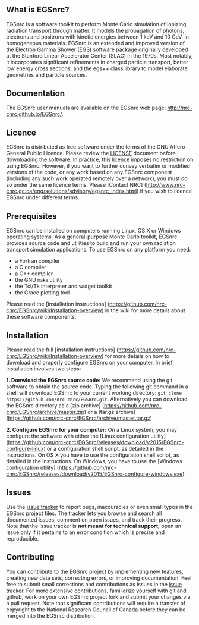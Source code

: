 ## What is EGSnrc?

EGSnrc is a software toolkit to perform Monte Carlo simulation of
ionizing radiation transport through matter. It models the propagation
of photons, electrons and positrons with kinetic energies between
1&nbsp;keV and 10&nbsp;GeV, in homogeneous materials. EGSnrc is an
extended and improved version of the Electron Gamma Shower (EGS)
software package originally developed at the Stanford Linear Accelerator
Center (SLAC) in the 1970s. Most notably, it incorporates significant
refinements in charged particle transport, better low energy cross
sections, and the egs++ class library to model elaborate geometries and
particle sources.


## Documentation

The EGSnrc user manuals are available on the EGSnrc web page:
http://nrc-cnrc.github.io/EGSnrc/.


## Licence

EGSnrc is distributed as free software under the terms of the GNU Affero
General Public Licence. Please review the [LICENSE](LICENCE.md) document
before downloading the software. In practice, this licence imposes no
restriction on using EGSnrc. However, if you want to further convey
verbatim or modified versions of the code, or any work based on any
EGSnrc component (including any such work operated remotely over a
network), you must do so under the same licence terms. Please [Contact NRC]
(http://www.nrc-cnrc.gc.ca/eng/solutions/advisory/egsnrc_index.html)
if you wish to licence EGSnrc under different terms.


## Prerequisites

EGSnrc can be installed on computers running Linux, OS X or Windows
operating systems. As a general-purpose Monte Carlo toolkit, EGSnrc
provides source code and utilities to build and run your own
radiation transport simulation applications. To use EGSnrc
on any platform you need:

- a Fortran compiler
- a C compiler
- a C++ compiler
- the GNU `make` utility
- the Tcl/Tk interpreter and widget toolkit
- the Grace plotting tool

Please read the [installation instructions]
(https://github.com/nrc-cnrc/EGSnrc/wiki/Installation-overview) in the
wiki for more details about these software components.


## Installation

Please read the full [installation instructions]
(https://github.com/nrc-cnrc/EGSnrc/wiki/Installation-overview)
for more details on how to download and properly configure EGSnrc on
your computer. In brief, installation involves two steps:

**1. Donwload the EGSnrc source code:**  We recommend using the git
software to obtain the source code. Typing the following git command in 
a shell will download EGSnrc to your current working directory:
`git clone https://github.com/nrc-cnrc/EGSnrc.git`. Alternatively 
you can download the EGSnrc directory as a 
[zip archive]
(https://github.com/nrc-cnrc/EGSnrc/archive/master.zip)
or a [tar.gz archive]
(https://github.com/nrc-cnrc/EGSnrc/archive/master.tar.gz)

**2. Configure EGSnrc for your computer:** On a Linux system, you may
configure the software with either the [Linux configuration utility]
(https://github.com/nrc-cnrc/EGSnrc/releases/download/v2015/EGSnrc-configure-linux) 
or a configuration shell script, as detailed in the instructions</a>. 
On OS&nbsp;X you have to use the configuration shell script, as detailed 
in the instructions. On Windows, you have to use the 
[Windows configuration utility]
(https://github.com/nrc-cnrc/EGSnrc/releases/download/v2015/EGSnrc-configure-windows.exe). 


## Issues

Use the [issue tracker](https://github.com/nrc-cnrc/EGSnrc/issues) to
report bugs, inaccuracies or even small typos in the EGSnrc project
files. The tracker lets you browse and search all documented issues,
comment on open issues, and track their progress. Note that the issue
tracker is **not meant for technical support;** open an issue only if it
pertains to an error condition which is precise and reproducible.


## Contributing

You can contribute to the EGSnrc project by implementing new features,
creating new data sets, correcting errors, or improving documentation.
Feel free to submit small corrections and contributions as issues in the
[issue tracker](https://github.com/nrc-cnrc/EGSnrc/issues). For more
extensive contributions, familiarize yourself with git and github,
work on your own EGSnrc project fork and submit your changes via a pull
request. Note that significant contributions will require a transfer of
copyright to the National Research Council of Canada before they can be
merged into the EGSnrc distribution.

